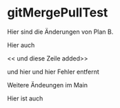 # gitMergePullTest

Hier sind die Änderungen von Plan B.

Hier auch

<< und diese Zeile added>>

und hier und hier
Fehler entfernt

Weitere Ändeungen im Main

Hier ist auch